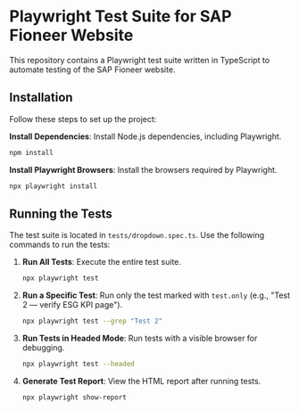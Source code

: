 # Playwright Test Suite for SAP Fioneer Website

This repository contains a Playwright test suite written in TypeScript to automate testing of the SAP Fioneer website.

## Installation

Follow these steps to set up the project:


**Install Dependencies**:
   Install Node.js dependencies, including Playwright.
   ```bash
   npm install
   ```

**Install Playwright Browsers**:
   Install the browsers required by Playwright.
   ```bash
   npx playwright install
   ```

## Running the Tests

The test suite is located in `tests/dropdown.spec.ts`. Use the following commands to run the tests:

1. **Run All Tests**:
   Execute the entire test suite.
   ```bash
   npx playwright test
   ```

2. **Run a Specific Test**:
   Run only the test marked with `test.only` (e.g., "Test 2 — verify ESG KPI page").
   ```bash
   npx playwright test --grep "Test 2"
   ```

3. **Run Tests in Headed Mode**:
   Run tests with a visible browser for debugging.
   ```bash
   npx playwright test --headed
   ```

4. **Generate Test Report**:
   View the HTML report after running tests.
   ```bash
   npx playwright show-report
   ```
